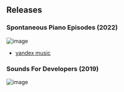 ## Releases

### Spontaneous Piano Episodes (2022)
![image](https://user-images.githubusercontent.com/21345604/151690638-78a1cac3-53e5-4bce-a143-db3b7e8dab55.png)

- [yandex music](https://music.yandex.ru/album/20300266)


### Sounds For Developers (2019)
![image](https://user-images.githubusercontent.com/21345604/151690761-e0ade6eb-c221-46ce-b4ec-6245a499846d.png)

